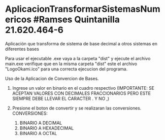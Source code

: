 # AplicacionTransformarSistemasNumericos #Ramses Quintanilla 21.620.464-6
Aplicación que transforma de sistema de base decimal a otros sistemas en diferentes bases

Para usar el ejecutable .exe vaya a la carpeta "dist" y ejecute el archivo main.exe
verifique que en la misma carpeta "dist" este el archivo "LogoOkami.ico" para una correcta ejecucion del programa.

Uso de la Aplicacion de Convercion de Bases.
1. Ingrese un valor en binario en el cuadro respectivo
   (IMPORTANTE: SE ACEPTAN VALORES CON DECIMALES FRACCIONARIOS PERO ESTE SIEMPRE DEBE LLEVAR EL CARACTER . Y NO ,)
   
2. Presione el boton de convertir y se realizaran las conversiones.
   CONVERSIONES:
   1. BINARIO A DECIMAL
   2. BINARIO A HEXADECIMAL
   3. BINARIO A OCTAL

